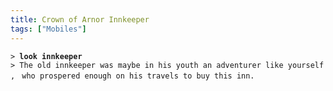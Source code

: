 ```yaml
---
title: Crown of Arnor Innkeeper
tags: ["Mobiles"]
---
```

`> `**`look innkeeper`**
`> The old innkeeper was maybe in his youth an adventurer like yourself, `
`who prospered enough on his travels to buy this inn.`
